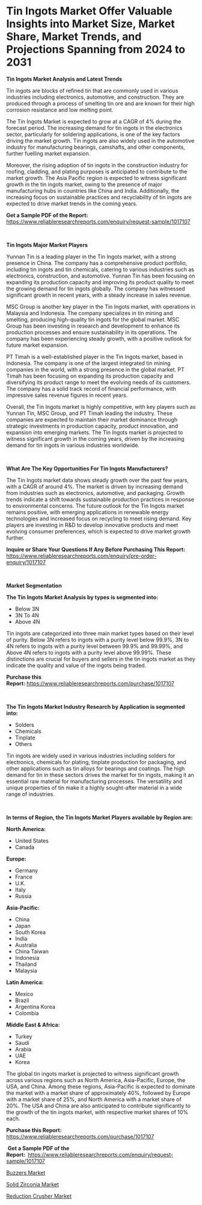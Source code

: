 <p><h1>Tin Ingots Market Offer Valuable Insights into Market Size, Market Share, Market Trends, and Projections Spanning from 2024 to 2031</h1></p><p><strong>Tin Ingots Market Analysis and Latest Trends</strong></p>
<p><p>Tin ingots are blocks of refined tin that are commonly used in various industries including electronics, automotive, and construction. They are produced through a process of smelting tin ore and are known for their high corrosion resistance and low melting point. </p><p>The Tin Ingots Market is expected to grow at a CAGR of 4% during the forecast period. The increasing demand for tin ingots in the electronics sector, particularly for soldering applications, is one of the key factors driving the market growth. Tin ingots are also widely used in the automotive industry for manufacturing bearings, camshafts, and other components, further fuelling market expansion. </p><p>Moreover, the rising adoption of tin ingots in the construction industry for roofing, cladding, and plating purposes is anticipated to contribute to the market growth. The Asia Pacific region is expected to witness significant growth in the tin ingots market, owing to the presence of major manufacturing hubs in countries like China and India. Additionally, the increasing focus on sustainable practices and recyclability of tin ingots are expected to drive market trends in the coming years.</p></p>
<p><strong>Get a Sample PDF of the Report:&nbsp;</strong> <a href="https://www.reliableresearchreports.com/enquiry/request-sample/1017107">https://www.reliableresearchreports.com/enquiry/request-sample/1017107</a></p>
<p>&nbsp;</p>
<p><strong>Tin Ingots Major Market Players</strong></p>
<p><p>Yunnan Tin is a leading player in the Tin Ingots market, with a strong presence in China. The company has a comprehensive product portfolio, including tin ingots and tin chemicals, catering to various industries such as electronics, construction, and automotive. Yunnan Tin has been focusing on expanding its production capacity and improving its product quality to meet the growing demand for tin ingots globally. The company has witnessed significant growth in recent years, with a steady increase in sales revenue.</p><p>MSC Group is another key player in the Tin Ingots market, with operations in Malaysia and Indonesia. The company specializes in tin mining and smelting, producing high-quality tin ingots for the global market. MSC Group has been investing in research and development to enhance its production processes and ensure sustainability in its operations. The company has been experiencing steady growth, with a positive outlook for future market expansion.</p><p>PT Timah is a well-established player in the Tin Ingots market, based in Indonesia. The company is one of the largest integrated tin mining companies in the world, with a strong presence in the global market. PT Timah has been focusing on expanding its production capacity and diversifying its product range to meet the evolving needs of its customers. The company has a solid track record of financial performance, with impressive sales revenue figures in recent years.</p><p>Overall, the Tin Ingots market is highly competitive, with key players such as Yunnan Tin, MSC Group, and PT Timah leading the industry. These companies are expected to maintain their market dominance through strategic investments in production capacity, product innovation, and expansion into emerging markets. The Tin Ingots market is projected to witness significant growth in the coming years, driven by the increasing demand for tin ingots in various industries worldwide.</p></p>
<p>&nbsp;</p>
<p><strong>What Are The Key Opportunities For Tin Ingots Manufacturers?</strong></p>
<p><p>The Tin Ingots market data shows steady growth over the past few years, with a CAGR of around 4%. The market is driven by increasing demand from industries such as electronics, automotive, and packaging. Growth trends indicate a shift towards sustainable production practices in response to environmental concerns. The future outlook for the Tin Ingots market remains positive, with emerging applications in renewable energy technologies and increased focus on recycling to meet rising demand. Key players are investing in R&D to develop innovative products and meet evolving consumer preferences, which is expected to drive market growth further.</p></p>
<p><strong>Inquire or Share Your Questions If Any Before Purchasing This Report:</strong> <a href="https://www.reliableresearchreports.com/enquiry/pre-order-enquiry/1017107">https://www.reliableresearchreports.com/enquiry/pre-order-enquiry/1017107</a></p>
<p>&nbsp;</p>
<p><strong>Market Segmentation</strong></p>
<p><strong>The Tin Ingots Market Analysis by types is segmented into:</strong></p>
<p><ul><li>Below 3N</li><li>3N To 4N</li><li>Above 4N</li></ul></p>
<p><p>Tin ingots are categorized into three main market types based on their level of purity. Below 3N refers to ingots with a purity level below 99.9%, 3N to 4N refers to ingots with a purity level between 99.9% and 99.99%, and Above 4N refers to ingots with a purity level above 99.99%. These distinctions are crucial for buyers and sellers in the tin ingots market as they indicate the quality and value of the ingots being traded.</p></p>
<p><strong>Purchase this Report:&nbsp;</strong><a href="https://www.reliableresearchreports.com/purchase/1017107">https://www.reliableresearchreports.com/purchase/1017107</a></p>
<p>&nbsp;</p>
<p><strong>The Tin Ingots Market Industry Research by Application is segmented into:</strong></p>
<p><ul><li>Solders</li><li>Chemicals</li><li>Tinplate</li><li>Others</li></ul></p>
<p><p>Tin ingots are widely used in various industries including solders for electronics, chemicals for plating, tinplate production for packaging, and other applications such as tin alloys for bearings and coatings. The high demand for tin in these sectors drives the market for tin ingots, making it an essential raw material for manufacturing processes. The versatility and unique properties of tin make it a highly sought-after material in a wide range of industries.</p></p>
<p>&nbsp;</p>
<p><strong>In terms of Region, the Tin Ingots Market Players available by Region are:</strong></p>
<p>
    <p> <strong> North America: </strong>
        <ul>
            <li>United States</li>
            <li>Canada</li>
        </ul>
        </p> 
    <p> <strong> Europe: </strong>
        <ul>
            <li>Germany</li>
            <li>France</li>
            <li>U.K.</li>
            <li>Italy</li>
            <li>Russia</li>
        </ul>
        </p> 
    <p> <strong> Asia-Pacific: </strong>
        <ul>
            <li>China</li>
            <li>Japan</li>
            <li>South Korea</li>
            <li>India</li>
            <li>Australia</li>
            <li>China Taiwan</li>
            <li>Indonesia</li>
            <li>Thailand</li>
            <li>Malaysia</li>
        </ul>
        </p> 
    <p> <strong> Latin America: </strong>
        <ul>
            <li>Mexico</li>
            <li>Brazil</li>
            <li>Argentina Korea</li>
            <li>Colombia</li>
        </ul>
        </p> 
    <p> <strong> Middle East & Africa: </strong>
        <ul>
            <li>Turkey</li>
            <li>Saudi</li>
            <li>Arabia</li>
            <li>UAE</li>
            <li>Korea</li>
        </ul>
    </p>
    </p>
<p><p>The global tin ingots market is projected to witness significant growth across various regions such as North America, Asia-Pacific, Europe, the USA, and China. Among these regions, Asia-Pacific is expected to dominate the market with a market share of approximately 40%, followed by Europe with a market share of 25%, and North America with a market share of 20%. The USA and China are also anticipated to contribute significantly to the growth of the tin ingots market, with respective market shares of 10% each.</p></p>
<p><strong>Purchase this Report: </strong><a href="https://www.reliableresearchreports.com/purchase/1017107">https://www.reliableresearchreports.com/purchase/1017107</a></p>
<p>&nbsp;<strong>Get a Sample PDF of the Report:&nbsp;&nbsp;</strong><a href="https://www.reliableresearchreports.com/enquiry/request-sample/1017107">https://www.reliableresearchreports.com/enquiry/request-sample/1017107</a></p>
<p><strong></strong></p>
<p><p><a href="https://view.publitas.com/reportprime-1/global-buzzers-market-size-and-market-trends-insights-and-projections-from-2023-to-2030/">Buzzers Market</a></p><p><a href="https://view.publitas.com/reportprime-1/solid-zirconia-market-insights-market-players-and-forecast-till-2030/">Solid Zirconia Market</a></p><p><a href="https://view.publitas.com/reportprime-1/reduction-crusher-market-research-report-reveals-the-latest-trends-and-opportunities-of-this-market-for-period-from-2023-2030/">Reduction Crusher Market</a></p></p>